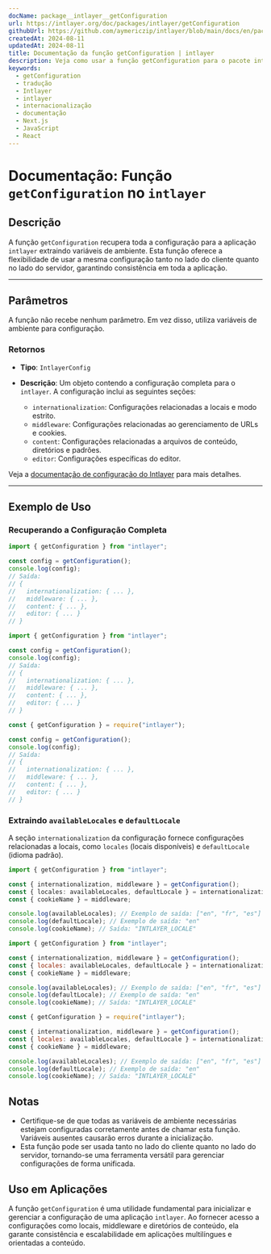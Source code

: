 ```yaml
---
docName: package__intlayer__getConfiguration
url: https://intlayer.org/doc/packages/intlayer/getConfiguration
githubUrl: https://github.com/aymericzip/intlayer/blob/main/docs/en/packages/intlayer/getConfiguration.md
createdAt: 2024-08-11
updatedAt: 2024-08-11
title: Documentação da função getConfiguration | intlayer
description: Veja como usar a função getConfiguration para o pacote intlayer
keywords:
  - getConfiguration
  - tradução
  - Intlayer
  - intlayer
  - internacionalização
  - documentação
  - Next.js
  - JavaScript
  - React
---
```


# Documentação: Função `getConfiguration` no `intlayer`

## Descrição

A função `getConfiguration` recupera toda a configuração para a aplicação `intlayer` extraindo variáveis de ambiente. Esta função oferece a flexibilidade de usar a mesma configuração tanto no lado do cliente quanto no lado do servidor, garantindo consistência em toda a aplicação.

---

## Parâmetros

A função não recebe nenhum parâmetro. Em vez disso, utiliza variáveis de ambiente para configuração.

### Retornos

- **Tipo**: `IntlayerConfig`
- **Descrição**: Um objeto contendo a configuração completa para o `intlayer`. A configuração inclui as seguintes seções:

  - `internationalization`: Configurações relacionadas a locais e modo estrito.
  - `middleware`: Configurações relacionadas ao gerenciamento de URLs e cookies.
  - `content`: Configurações relacionadas a arquivos de conteúdo, diretórios e padrões.
  - `editor`: Configurações específicas do editor.

Veja a [documentação de configuração do Intlayer](https://github.com/aymericzip/intlayer/blob/main/docs/pt/configuration.md) para mais detalhes.

---

## Exemplo de Uso

### Recuperando a Configuração Completa

```typescript codeFormat="typescript"
import { getConfiguration } from "intlayer";

const config = getConfiguration();
console.log(config);
// Saída:
// {
//   internationalization: { ... },
//   middleware: { ... },
//   content: { ... },
//   editor: { ... }
// }
```

```javascript codeFormat="esm"
import { getConfiguration } from "intlayer";

const config = getConfiguration();
console.log(config);
// Saída:
// {
//   internationalization: { ... },
//   middleware: { ... },
//   content: { ... },
//   editor: { ... }
// }
```

```javascript codeFormat="commonjs"
const { getConfiguration } = require("intlayer");

const config = getConfiguration();
console.log(config);
// Saída:
// {
//   internationalization: { ... },
//   middleware: { ... },
//   content: { ... },
//   editor: { ... }
// }
```

### Extraindo `availableLocales` e `defaultLocale`

A seção `internationalization` da configuração fornece configurações relacionadas a locais, como `locales` (locais disponíveis) e `defaultLocale` (idioma padrão).

```typescript codeFormat="typescript"
import { getConfiguration } from "intlayer";

const { internationalization, middleware } = getConfiguration();
const { locales: availableLocales, defaultLocale } = internationalization;
const { cookieName } = middleware;

console.log(availableLocales); // Exemplo de saída: ["en", "fr", "es"]
console.log(defaultLocale); // Exemplo de saída: "en"
console.log(cookieName); // Saída: "INTLAYER_LOCALE"
```

```javascript codeFormat="esm"
import { getConfiguration } from "intlayer";

const { internationalization, middleware } = getConfiguration();
const { locales: availableLocales, defaultLocale } = internationalization;
const { cookieName } = middleware;

console.log(availableLocales); // Exemplo de saída: ["en", "fr", "es"]
console.log(defaultLocale); // Exemplo de saída: "en"
console.log(cookieName); // Saída: "INTLAYER_LOCALE"
```

```javascript codeFormat="commonjs"
const { getConfiguration } = require("intlayer");

const { internationalization, middleware } = getConfiguration();
const { locales: availableLocales, defaultLocale } = internationalization;
const { cookieName } = middleware;

console.log(availableLocales); // Exemplo de saída: ["en", "fr", "es"]
console.log(defaultLocale); // Exemplo de saída: "en"
console.log(cookieName); // Saída: "INTLAYER_LOCALE"
```

## Notas

- Certifique-se de que todas as variáveis de ambiente necessárias estejam configuradas corretamente antes de chamar esta função. Variáveis ausentes causarão erros durante a inicialização.
- Esta função pode ser usada tanto no lado do cliente quanto no lado do servidor, tornando-se uma ferramenta versátil para gerenciar configurações de forma unificada.

## Uso em Aplicações

A função `getConfiguration` é uma utilidade fundamental para inicializar e gerenciar a configuração de uma aplicação `intlayer`. Ao fornecer acesso a configurações como locais, middleware e diretórios de conteúdo, ela garante consistência e escalabilidade em aplicações multilíngues e orientadas a conteúdo.
